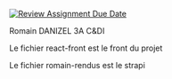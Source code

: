 [![Review Assignment Due Date](https://classroom.github.com/assets/deadline-readme-button-24ddc0f5d75046c5622901739e7c5dd533143b0c8e959d652212380cedb1ea36.svg)](https://classroom.github.com/a/8rRl5rgd)

Romain DANIZEL 3A C&DI

Le fichier react-front est le front du projet

Le fichier romain-rendus est le strapi 

